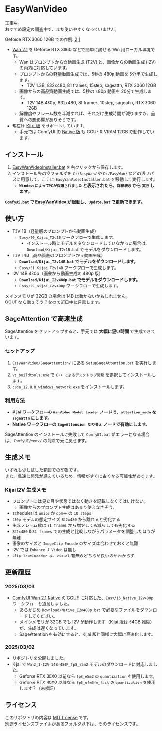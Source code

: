 ﻿# EasyWanVideo

工事中。  
おすすめ設定の調査中で、まだ使いやすくなっていません。

Geforce RTX 3060 12GB での作例:
[2](https://x.com/Zuntan03/status/1896103446983688362)
[1](https://x.com/Zuntan03/status/1894893100025422207)

- [Wan 2.1](https://github.com/Wan-Video/Wan2.1) を Geforce RTX 3060 などで簡単に試せる Win 用ローカル環境です。
	- Wan はプロンプトからの動画生成 (T2V) と、画像からの動画生成 (I2V) の両方に対応しています。
	- プロンプトからの軽量動画生成では、5秒の 480p 動画を 5分半で生成します。
		- T2V 1.3B, 832x480, 81 frames, 15step, sageattn, RTX 3060 12GB
	- 画像からの高品質動画生成では、5秒の 480p 動画を 20分で生成します。
		- T2V 14B 480p, 832x480, 81 frames, 10step, sageattn, RTX 3060 12GB
	- 解像度やフレーム数を半減すれば、それだけ生成時間が減りますが、品質への悪影響がありそうです。
- 現在は [Kijai 版](https://github.com/kijai/ComfyUI-WanVideoWrapper) をサポートしています。
	- 手元では ComfyUI の [Native 版](https://comfyui.org/blog/revolutionize-video-creation-comfyui) も GGUF & VRAM 12GB で動作しています。

## インストール

1. [EasyWanVideoInstaller.bat](https://github.com/Zuntan03/EasyWanVideo/raw/main/EasyWanVideo/EasyWanVideoInstaller.bat?ver=0) を右クリックから保存します。
2. インストール先の空フォルダを `C:/EasyWan/` や `D:/EasyWan/` などの浅いパスに用意して、ここに `EasyWanVideoInstaller.bat` を移動して実行します。
	- **`WindowsによってPCが保護されました` と表示されたら、`詳細表示` から `実行` します。**

**`ComfyUi.bat` で EasyWanVideo が起動し、`Update.bat` で更新できます。**

## 使い方

- T2V 1B（軽量版のプロンプトから動画生成）
	- `Easy/00_Kijai_T2v1B` ワークフローで生成します。
		- インストール時にモデルをダウンロードしていなかった場合は、`Download/Kijai_T2v1B.bat` でモデルをダウンロードします。
- T2V 14B（高品質版のプロンプトから動画生成）
	- **`Download/Kijai_T2v14B.bat` でモデルをダウンロードします。**
	- `Easy/01_Kijai_T2v14B` ワークフローで生成します。
- I2V 14B 480p（画像から動画生成の 480p 版）
	- **`Download/Kijai_I2v480p.bat` でモデルをダウンロードします。**
	- `Easy/05_Kijai_I2v480p` ワークフローで生成します。

メインメモリが 32GB の場合は 14B は動かないかもしれません。  
GGUF なら動きそう？なので近日中に用意します。

## SageAttention で高速生成

SageAttention をセットアップすると、手元では **大幅に短い時間** で生成できています。

### セットアップ

1. `EasyWanVideo/SageAttention/` にある `SetupSageAttention.bat` を実行します。
2. `vs_buildtools.exe` で `C++ によるデスクトップ開発` を選択してインストールします。
3. `cuda_12.8.0_windows_network.exe` をインストールします。

### 利用方法

- **Kijai ワークフローの `WanVideo Model Loader` ノードで、`attention_mode` を `sageattn` にします。**
- **Native ワークフローの `SageAttension 切り替え` ノードで有効にします。**

SageAttention のインストールに失敗して `ComfyUI.bat` がエラーになる場合は、`ComfyUI/venv/` の削除で元に戻せます。

## 生成メモ

いずれも少し試した範囲での印象です。  
また、急速に開発が進んでいるため、情報がすぐに古くなる可能性があります。

### Kijai I2V 生成メモ

- プロンプトには見た目や状態ではなく動きを記載しなくてはいけない。
	- 画像からのプロンプト生成はあまり使えなさそう。
- scheduler は `unipc` か `dpm++` の `10 steps`
- `480p` モデルの想定サイズ `832x480` から離れると劣化する
- 生成フレーム数は `81 frames` から増やしても減らしても劣化する
- `832x480` & `81 frames` での生成と比較しながらパラメータを調整したほうが無難
- 画像のサイズと `ImageClip Encode` のサイズは合わせておくと無難
- I2V では `Enhance A Video` は無し
- `Clip TextEncoder` は、`visual` 有無のどちらが良いのかわからず

## 更新履歴

### 2025/03/03

- [ComfyUI Wan 2.1 Native](https://comfyanonymous.github.io/ComfyUI_examples/wan/) の [GGUF](https://huggingface.co/city96/Wan2.1-I2V-14B-480P-gguf) に対応した、`Easy/15_Native_I2v480p` ワークフローを追加しました。
	- あらかじめ `Download/Native_I2v480p.bat` で必要なファイルをダウンロードしてください。
	- メインメモリが 32GB でも I2V が動作します（Kijai 版は 64GB 推奨）が、生成は遅くなっています。
	- SageAttention を有効にすると、Kijai 版と同様に大幅に高速化します。

### 2025/03/02

- リポジトリを公開しました。
- Kijai で `Wan2_1-I2V-14B-480P_fp8_e5m2` モデルのダウンロードに対応しました。
	- Geforce RTX 30X0 以前なら `fp8_e5m2` の `quantization` を使用します。
	- Geforce RTX 40X0 以降なら `fp8_e4m3fn_fast` の `quantization` を使用します？（未検証）

## ライセンス

このリポジトリの内容は [MIT License](./LICENSE.txt) です。  
別途ライセンスファイルがあるフォルダ以下は、そのライセンスです。
